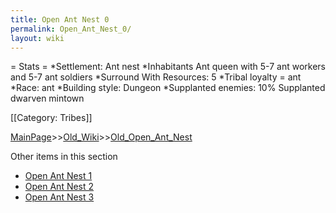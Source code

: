 ```yaml
---
title: Open Ant Nest 0
permalink: Open_Ant_Nest_0/
layout: wiki
---
```

= Stats =
*Settlement: Ant nest
*Inhabitants Ant queen with 5-7 ant workers and 5-7 ant soldiers
*Surround With Resources: 5
*Tribal loyalty = ant
*Race: ant
*Building style: Dungeon 
*Supplanted enemies: 10% Supplanted dwarven mintown 

[[Category: Tribes]]

[MainPage](/keeperrl_wiki/ "wikilink")>>[Old_Wiki](/keeperrl_wiki/Old_Wiki "wikilink")>>[Old_Open_Ant_Nest](/keeperrl_wiki/Old_Open_Ant_Nest "wikilink")

Other items in this section
-    [Open Ant Nest 1](/keeperrl_wiki/Open_Ant_Nest_1 "wikilink")
-    [Open Ant Nest 2](/keeperrl_wiki/Open_Ant_Nest_2 "wikilink")
-    [Open Ant Nest 3](/keeperrl_wiki/Open_Ant_Nest_3 "wikilink")
